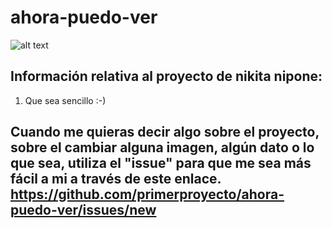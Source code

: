 
[logo]: http://nikitanipone.es/wp-content/uploads/2014/12/logo2.jpg "Nikita Nipone"
# ahora-puedo-ver
![alt text](http://nikitanipone.es/wp-content/uploads/2015/04/portada4-1049x600.jpg "Coleccion Ahora puedo ver")
## Información relativa al proyecto de nikita nipone:
1. Que sea sencillo :-)

## Cuando me quieras decir algo sobre el proyecto, sobre el cambiar alguna imagen, algún dato o lo que sea, utiliza el "issue" para que me sea más fácil a mi a través de este enlace. https://github.com/primerproyecto/ahora-puedo-ver/issues/new
